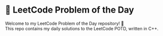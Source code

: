 # 📘 LeetCode Problem of the Day

Welcome to my LeetCode Problem of the Day repository! 🚀  
This repo contains my daily solutions to the LeetCode POTD, written in C++.
